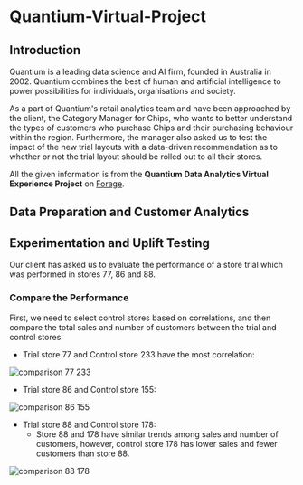 # Quantium-Virtual-Project
## Introduction
Quantium is a leading data science and AI firm, founded in Australia in 2002. Quantium combines the best of human and artificial intelligence to power possibilities for individuals, organisations and society.

As a part of Quantium's retail analytics team and have been approached by the client, the Category Manager for Chips, who wants to better understand the types of customers who purchase Chips and their purchasing behaviour within the region. Furthermore, the manager also asked us to test the impact of the new trial layouts with a data-driven recommendation as to whether or not the trial layout should be rolled out to all their stores.

All the given information is from the **Quantium Data Analytics Virtual Experience Project** on [Forage](https://www.theforage.com/virtual-internships/prototype/NkaC7knWtjSbi6aYv/Data%20Analytics%20Virtual%20Experience%20Program?ref=H9ARjfcciFq8iXfBx).

## Data Preparation and Customer Analytics


## Experimentation and Uplift Testing
Our client has asked us to evaluate the performance of a store trial which was performed in stores 77, 86 and 88.

### Compare the Performance
First, we need to select control stores based on correlations, and then compare the total sales and number of customers between the trial and control stores.

- Trial store 77 and Control store 233 have the most correlation:

![comparison 77 233](https://user-images.githubusercontent.com/82549782/145262066-d19c379e-a15f-412a-b9f4-91c2441cca34.png)

- Trial store 86 and Control store 155:

![comparison 86 155](https://user-images.githubusercontent.com/82549782/145262113-6545fd68-611c-478f-a512-d229423ea389.png)

- Trial store 88 and Control store 178: 
  - Store 88 and 178 have similar trends among sales and number of customers, however, control store 178 has lower sales and fewer customers than store 88.

![comparison 88 178](https://user-images.githubusercontent.com/82549782/145262576-74a68d13-0293-4141-856d-68a33b54f959.png)
